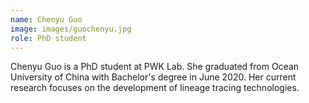 ```yaml
---
name: Chenyu Guo
image: images/guochenyu.jpg
role: PhD student
---
```

Chenyu Guo is a PhD student at PWK Lab. She graduated from Ocean University of China with Bachelor's degree in June 2020. Her current research focuses on the development of lineage tracing technologies.
